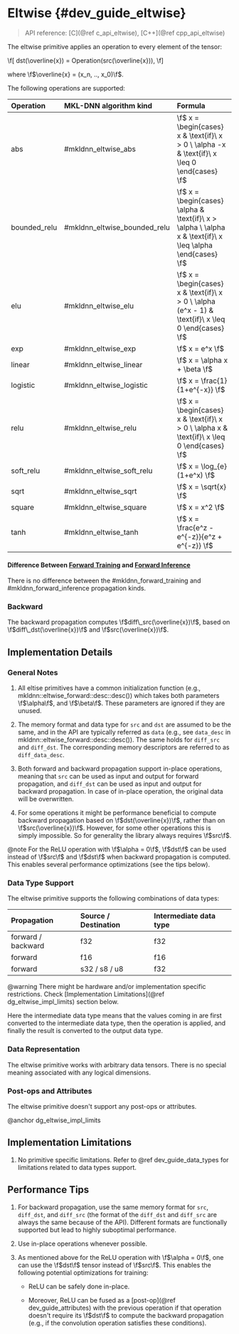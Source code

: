 Eltwise {#dev_guide_eltwise}
============================

>
> API reference: [C](@ref c_api_eltwise), [C++](@ref cpp_api_eltwise)
>

The eltwise primitive applies an operation to every element of the tensor:

\f[
    dst(\overline{x}) = Operation(src(\overline{x})),
\f]

where \f$\overline{x} = (x_n, .., x_0)\f$.

The following operations are supported:

| Operation    | MKL-DNN algorithm kind       | Formula
| :--          | :--                          | :--
| abs          | #mkldnn_eltwise_abs          | \f$ x = \begin{cases} x & \text{if}\ x > 0 \\ \alpha -x & \text{if}\ x \leq 0 \end{cases} \f$
| bounded_relu | #mkldnn_eltwise_bounded_relu | \f$ x = \begin{cases} \alpha & \text{if}\ x > \alpha \\ \alpha x & \text{if}\ x \leq \alpha \end{cases} \f$
| elu          | #mkldnn_eltwise_elu          | \f$ x = \begin{cases} x & \text{if}\ x > 0 \\ \alpha (e^x - 1) & \text{if}\ x \leq 0 \end{cases} \f$
| exp          | #mkldnn_eltwise_exp          | \f$ x = e^x \f$
| linear       | #mkldnn_eltwise_linear       | \f$ x = \alpha x + \beta \f$
| logistic     | #mkldnn_eltwise_logistic     | \f$ x = \frac{1}{1+e^{-x}} \f$
| relu         | #mkldnn_eltwise_relu         | \f$ x = \begin{cases} x & \text{if}\ x > 0 \\ \alpha x & \text{if}\ x \leq 0 \end{cases} \f$
| soft_relu    | #mkldnn_eltwise_soft_relu    | \f$ x = \log_{e}(1+e^x) \f$
| sqrt         | #mkldnn_eltwise_sqrt         | \f$ x = \sqrt{x} \f$
| square       | #mkldnn_eltwise_square       | \f$ x = x^2 \f$
| tanh         | #mkldnn_eltwise_tanh         | \f$ x = \frac{e^z - e^{-z}}{e^z + e^{-z}} \f$

#### Difference Between [Forward Training](#mkldnn_forward_training) and [Forward Inference](#mkldnn_forward_inference)

There is no difference between the #mkldnn_forward_training and
#mkldnn_forward_inference propagation kinds.

### Backward

The backward propagation computes
\f$diff\_src(\overline{x})\f$,
based on
\f$diff\_dst(\overline{x})\f$ and \f$src(\overline{x})\f$.

## Implementation Details

### General Notes

1. All eltise primitives have a common initialization function (e.g.,
   mkldnn::eltwise_forward::desc::desc()) which takes both parameters
   \f$\alpha\f$, and \f$\beta\f$. These parameters are ignored if they are
   unused.

2. The memory format and data type for `src` and `dst` are assumed to be the
   same, and in the API are typically referred as `data` (e.g., see `data_desc`
   in mkldnn::eltwise_forward::desc::desc()). The same holds for
   `diff_src` and `diff_dst`. The corresponding memory descriptors are referred
   to as `diff_data_desc`.

3. Both forward and backward propagation support in-place operations, meaning
   that `src` can be used as input and output for forward propagation, and
   `diff_dst` can be used as input and output for backward propagation. In case
   of in-place operation, the original data will be overwritten.

4. For some operations it might be performance beneficial to compute backward
   propagation based on \f$dst(\overline{x})\f$, rather than on
   \f$src(\overline{x})\f$. However, for some other operations this is simply
   impossible. So for generality the library always requires \f$src\f$.

@note For the ReLU operation with \f$\alpha = 0\f$, \f$dst\f$ can be used
instead of \f$src\f$ and \f$dst\f$ when backward propagation is computed. This
enables several performance optimizations (see the tips below).

### Data Type Support

The eltwise primitive supports the following combinations of data types:

| Propagation        | Source / Destination | Intermediate data type
| :--                | :--                  | :--
| forward / backward | f32                  | f32
| forward            | f16                  | f16
| forward            | s32 / s8 / u8        | f32

@warning
    There might be hardware and/or implementation specific restrictions.
    Check [Implementation Limitations](@ref dg_eltwise_impl_limits) section
    below.

Here the intermediate data type means that the values coming in are first
converted to the intermediate data type, then the operation is applied, and
finally the result is converted to the output data type.

### Data Representation

The eltwise primitive works with arbitrary data tensors. There is no special
meaning associated with any logical dimensions.

### Post-ops and Attributes

The eltwise primitive doesn't support any post-ops or attributes.


@anchor dg_eltwise_impl_limits
## Implementation Limitations

1. No primitive specific limitations. Refer to @ref dev_guide_data_types for
   limitations related to data types support.


## Performance Tips

1. For backward propagation, use the same memory format for `src`, `diff_dst`,
   and `diff_src` (the format of the `diff_dst` and `diff_src` are always the
   same because of the API). Different formats are functionally supported but
   lead to highly suboptimal performance.

2. Use in-place operations whenever possible.

3. As mentioned above for the ReLU operation with \f$\alpha = 0\f$, one can use
   the \f$dst\f$ tensor instead of \f$src\f$. This enables the following
   potential optimizations for training:

    - ReLU can be safely done in-place.

    - Moreover, ReLU can be fused as a [post-op](@ref dev_guide_attributes)
      with the previous operation if that operation doesn't require its
      \f$dst\f$ to compute the backward propagation (e.g., if the convolution
      operation satisfies these conditions).
